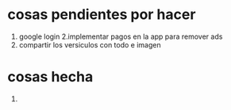 
# cosas pendientes por hacer 

1. google login
2.implementar pagos en la app para remover ads
4. compartir los versiculos con todo e imagen
 


# cosas hecha 

1. 